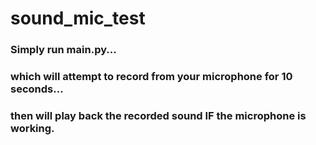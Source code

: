 # sound_mic_test

### Simply run main.py...

### which will attempt to record from your microphone for 10 seconds...

### then will play back the recorded sound IF the microphone is working.